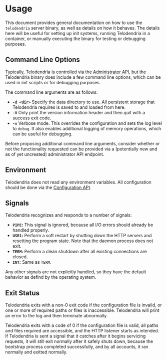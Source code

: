 # Usage

This document provides general documentation on how to use the
`telodendria` server binary, as well as details on how it behaves.
The details here will be useful for setting up init systems, running
Telodendria in a container, or manually executing the binary for
testing or debugging purposes.

## Command Line Options

Typically, Telodendria is controlled via the
[Administrator API](admin.md), but the Telodendria binary does include
a few command line options, which can be used in init scripts or for
debugging purposes.

The command line arguments are as follows:

- **`-d <dir>`** Specify the data directory to use. All persistent
storage that Telodendria requires is saved to and loaded from here.
- **`-V`** Only print the version information header and then quit
with a success exit code.
- **`-v`** Verbose mode. This overrides the configuration and sets the
log level to `debug`. It also enables additional logging of memory
operations, which can be useful for debugging.

Before proposing additional command line arguments, consider whether or
not the functionality requested can be provided via a (potentially new
and as of yet uncreated) administrator API endpoint.

## Environment

Telodendria does not read any environment variables. All configuration
should be done via the [Configuration API](config.md).

## Signals

Telodendria recognizes and responds to a number of signals:

- **`PIPE`:** This signal is ignored, because all I/O errors should
already be handled properly.
- **`USR1`:** Perform a soft restart by shutting down the HTTP servers
and resetting the program state. Note that the daemon process does
not exit.
- **`TERM`:** Perform a clean shutdown after all existing connections
are closed.
- **`INT`:** Same as `TERM`.

Any other signals are not explicitly handled, so they have the
default behavior as defind by the operating system.

## Exit Status

Telodendria exits with a non-0 exit code if the configuration file is
invalid, or one or more of required paths or files is inaccessible.
Telodendria will print an error to the log and then terminate
abnormally.

Telodendria exits with a code of 0 if the configuration file is valid,
all paths and files required are accessible, and the HTTP listener
starts as intended. If Telodendria is sent a signal that it catches
after it begins servicing requests, it will still exit normally after
it safely shuts down, because the bootstrap process completed
successfully, and by all accounts, it ran normally and exitted
normally.
